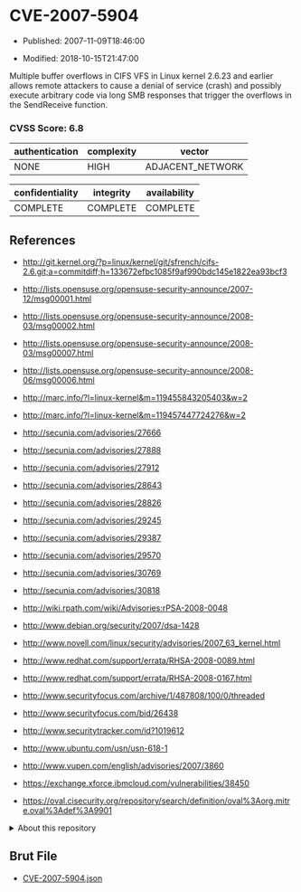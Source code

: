 # CVE-2007-5904

- Published: 2007-11-09T18:46:00

- Modified: 2018-10-15T21:47:00

Multiple buffer overflows in CIFS VFS in Linux kernel 2.6.23 and earlier allows remote attackers to cause a denial of service (crash) and possibly execute arbitrary code via long SMB responses that trigger the overflows in the SendReceive function.

### CVSS Score: **6.8**

| authentication | complexity | vector |
| --- | --- | --- |
| NONE | HIGH | ADJACENT_NETWORK |

| confidentiality | integrity | availability |
| --- | --- | --- |
| COMPLETE | COMPLETE | COMPLETE |

## References

* http://git.kernel.org/?p=linux/kernel/git/sfrench/cifs-2.6.git;a=commitdiff;h=133672efbc1085f9af990bdc145e1822ea93bcf3

* http://lists.opensuse.org/opensuse-security-announce/2007-12/msg00001.html

* http://lists.opensuse.org/opensuse-security-announce/2008-03/msg00002.html

* http://lists.opensuse.org/opensuse-security-announce/2008-03/msg00007.html

* http://lists.opensuse.org/opensuse-security-announce/2008-06/msg00006.html

* http://marc.info/?l=linux-kernel&m=119455843205403&w=2

* http://marc.info/?l=linux-kernel&m=119457447724276&w=2

* http://secunia.com/advisories/27666

* http://secunia.com/advisories/27888

* http://secunia.com/advisories/27912

* http://secunia.com/advisories/28643

* http://secunia.com/advisories/28826

* http://secunia.com/advisories/29245

* http://secunia.com/advisories/29387

* http://secunia.com/advisories/29570

* http://secunia.com/advisories/30769

* http://secunia.com/advisories/30818

* http://wiki.rpath.com/wiki/Advisories:rPSA-2008-0048

* http://www.debian.org/security/2007/dsa-1428

* http://www.novell.com/linux/security/advisories/2007_63_kernel.html

* http://www.redhat.com/support/errata/RHSA-2008-0089.html

* http://www.redhat.com/support/errata/RHSA-2008-0167.html

* http://www.securityfocus.com/archive/1/487808/100/0/threaded

* http://www.securityfocus.com/bid/26438

* http://www.securitytracker.com/id?1019612

* http://www.ubuntu.com/usn/usn-618-1

* http://www.vupen.com/english/advisories/2007/3860

* https://exchange.xforce.ibmcloud.com/vulnerabilities/38450

* https://oval.cisecurity.org/repository/search/definition/oval%3Aorg.mitre.oval%3Adef%3A9901

<details>
<summary>About this repository</summary> 

  This repository is part of the project [Live Hack CVE](https://github.com/Live-Hack-CVE). Main website can be found [www.live-hack.org](https://www.live-hack.org) 
  
  Made by [Sn0wAlice](https://github.com/Sn0wAlice) for the people that care about security and need to have a feed of the latest CVEs. Hope you enjoy it, don't forget to star the repo and follow me on [Twitter](https://twitter.com/Sn0wAlice) and [Github](https://github.com/Sn0wAlice). And that is my [personnal website](https://www.alice-snow.me/)

  - [Home Page](https://github.com/Live-Hack-CVE)
  - [Framework](https://github.com/Live-Hack-CVE/cve-framework)
  - [CVE database](https://github.com/Live-Hack-CVE/full_database)
  - [Changelog](https://github.com/Live-Hack-CVE/Changelog)
</details>

## Brut File

* [CVE-2007-5904.json](https://raw.githubusercontent.com/Live-Hack-CVE/full_database/main/cves/2007/CVE-2007-5904.json)

